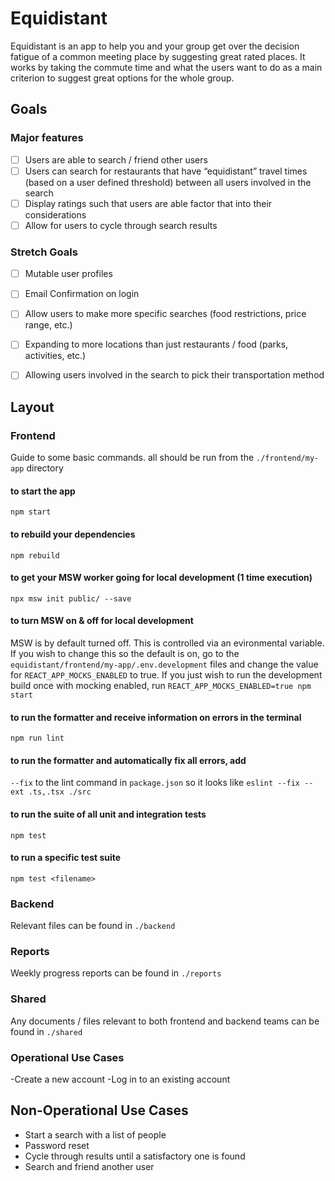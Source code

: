 # Equidistant
Equidistant is an app to help you and your group get over the decision fatigue of a common meeting place by suggesting great rated places. It works by taking the commute time and what the users want to do as a main criterion to suggest great options for the whole group.

## Goals
### Major features
- [ ] Users are able to search / friend other users
- [ ] Users can search for restaurants that have “equidistant” travel times (based on a user defined threshold) between all users involved in the search
- [ ] Display ratings such that users are able factor that into their considerations
- [ ] Allow for users to cycle through search results

### Stretch Goals
- [ ] Mutable user profiles
- [ ] Email Confirmation on login
- [ ] Allow users to make more specific searches (food restrictions, price range, etc.)
- [ ] Expanding to more locations than just restaurants / food (parks, activities, etc.)
- [ ] Allowing users involved in the search to pick their transportation method


## Layout
### Frontend

Guide to some basic commands. all should be run from the `./frontend/my-app` directory

#### to start the app
`npm start`

#### to rebuild your dependencies 
`npm rebuild`

#### to get your MSW worker going for local development (1 time execution)
`npx msw init public/ --save`

#### to turn MSW on & off for local development
MSW is by default turned off. This is controlled via an evironmental variable. If you wish to change this so the default is on, go to the `equidistant/frontend/my-app/.env.development` files and change the value for `REACT_APP_MOCKS_ENABLED` to true. If you just wish to run the development build once with mocking enabled, run `REACT_APP_MOCKS_ENABLED=true npm start`

#### to run the formatter and receive information on errors in the terminal
`npm run lint`

#### to run the formatter and automatically fix all errors, add
`--fix` to the lint command in `package.json` so it looks like
`eslint --fix --ext .ts,.tsx ./src`

#### to run the suite of all unit and integration tests
`npm test`

#### to run a specific test suite
`npm test <filename>`

### Backend
Relevant files can be found in `./backend`

### Reports
Weekly progress reports can be found in `./reports`

### Shared
Any documents / files relevant to both frontend and backend teams can be found in `./shared`

### Operational Use Cases
-Create a new account
-Log in to an existing account

## Non-Operational Use Cases
- Start a search with a list of people
- Password reset
- Cycle through results until a satisfactory one is found
- Search and friend another user
